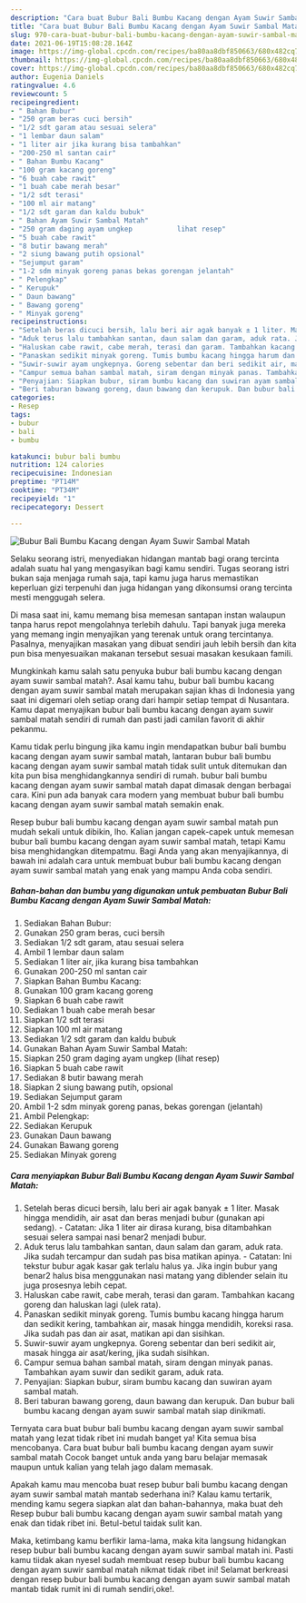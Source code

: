 ```yaml
---
description: "Cara buat Bubur Bali Bumbu Kacang dengan Ayam Suwir Sambal Matah yang lezat Untuk Jualan"
title: "Cara buat Bubur Bali Bumbu Kacang dengan Ayam Suwir Sambal Matah yang lezat Untuk Jualan"
slug: 970-cara-buat-bubur-bali-bumbu-kacang-dengan-ayam-suwir-sambal-matah-yang-lezat-untuk-jualan
date: 2021-06-19T15:08:28.164Z
image: https://img-global.cpcdn.com/recipes/ba80aa8dbf850663/680x482cq70/bubur-bali-bumbu-kacang-dengan-ayam-suwir-sambal-matah-foto-resep-utama.jpg
thumbnail: https://img-global.cpcdn.com/recipes/ba80aa8dbf850663/680x482cq70/bubur-bali-bumbu-kacang-dengan-ayam-suwir-sambal-matah-foto-resep-utama.jpg
cover: https://img-global.cpcdn.com/recipes/ba80aa8dbf850663/680x482cq70/bubur-bali-bumbu-kacang-dengan-ayam-suwir-sambal-matah-foto-resep-utama.jpg
author: Eugenia Daniels
ratingvalue: 4.6
reviewcount: 5
recipeingredient:
- " Bahan Bubur"
- "250 gram beras cuci bersih"
- "1/2 sdt garam atau sesuai selera"
- "1 lembar daun salam"
- "1 liter air jika kurang bisa tambahkan"
- "200-250 ml santan cair"
- " Bahan Bumbu Kacang"
- "100 gram kacang goreng"
- "6 buah cabe rawit"
- "1 buah cabe merah besar"
- "1/2 sdt terasi"
- "100 ml air matang"
- "1/2 sdt garam dan kaldu bubuk"
- " Bahan Ayam Suwir Sambal Matah"
- "250 gram daging ayam ungkep           lihat resep"
- "5 buah cabe rawit"
- "8 butir bawang merah"
- "2 siung bawang putih opsional"
- "Sejumput garam"
- "1-2 sdm minyak goreng panas bekas gorengan jelantah"
- " Pelengkap"
- " Kerupuk"
- " Daun bawang"
- " Bawang goreng"
- " Minyak goreng"
recipeinstructions:
- "Setelah beras dicuci bersih, lalu beri air agak banyak ± 1 liter. Masak hingga mendidih, air asat dan beras menjadi bubur (gunakan api sedang).  Catatan: Jika 1 liter air dirasa kurang, bisa ditambahkan sesuai selera sampai nasi benar2 menjadi bubur."
- "Aduk terus lalu tambahkan santan, daun salam dan garam, aduk rata. Jika sudah tercampur dan sudah pas bisa matikan apinya.  Catatan: Ini tekstur bubur agak kasar gak terlalu halus ya. Jika ingin bubur yang benar2 halus bisa menggunakan nasi matang yang diblender selain itu juga prosesnya lebih cepat."
- "Haluskan cabe rawit, cabe merah, terasi dan garam. Tambahkan kacang goreng dan haluskan lagi (ulek rata)."
- "Panaskan sedikit minyak goreng. Tumis bumbu kacang hingga harum dan sedikit kering, tambahkan air, masak hingga mendidih, koreksi rasa. Jika sudah pas dan air asat, matikan api dan sisihkan."
- "Suwir-suwir ayam ungkepnya. Goreng sebentar dan beri sedikit air, masak hingga air asat/kering, jika sudah sisihkan."
- "Campur semua bahan sambal matah, siram dengan minyak panas. Tambahkan ayam suwir dan sedikit garam, aduk rata."
- "Penyajian: Siapkan bubur, siram bumbu kacang dan suwiran ayam sambal matah."
- "Beri taburan bawang goreng, daun bawang dan kerupuk. Dan bubur bali bumbu kacang dengan ayam suwir sambal matah siap dinikmati."
categories:
- Resep
tags:
- bubur
- bali
- bumbu

katakunci: bubur bali bumbu 
nutrition: 124 calories
recipecuisine: Indonesian
preptime: "PT14M"
cooktime: "PT34M"
recipeyield: "1"
recipecategory: Dessert

---
```



![Bubur Bali Bumbu Kacang dengan Ayam Suwir Sambal Matah](https://img-global.cpcdn.com/recipes/ba80aa8dbf850663/680x482cq70/bubur-bali-bumbu-kacang-dengan-ayam-suwir-sambal-matah-foto-resep-utama.jpg)

Selaku seorang istri, menyediakan hidangan mantab bagi orang tercinta adalah suatu hal yang mengasyikan bagi kamu sendiri. Tugas seorang istri bukan saja menjaga rumah saja, tapi kamu juga harus memastikan keperluan gizi terpenuhi dan juga hidangan yang dikonsumsi orang tercinta mesti menggugah selera.

Di masa  saat ini, kamu memang bisa memesan santapan instan walaupun tanpa harus repot mengolahnya terlebih dahulu. Tapi banyak juga mereka yang memang ingin menyajikan yang terenak untuk orang tercintanya. Pasalnya, menyajikan masakan yang dibuat sendiri jauh lebih bersih dan kita pun bisa menyesuaikan makanan tersebut sesuai masakan kesukaan famili. 



Mungkinkah kamu salah satu penyuka bubur bali bumbu kacang dengan ayam suwir sambal matah?. Asal kamu tahu, bubur bali bumbu kacang dengan ayam suwir sambal matah merupakan sajian khas di Indonesia yang saat ini digemari oleh setiap orang dari hampir setiap tempat di Nusantara. Kamu dapat menyajikan bubur bali bumbu kacang dengan ayam suwir sambal matah sendiri di rumah dan pasti jadi camilan favorit di akhir pekanmu.

Kamu tidak perlu bingung jika kamu ingin mendapatkan bubur bali bumbu kacang dengan ayam suwir sambal matah, lantaran bubur bali bumbu kacang dengan ayam suwir sambal matah tidak sulit untuk ditemukan dan kita pun bisa menghidangkannya sendiri di rumah. bubur bali bumbu kacang dengan ayam suwir sambal matah dapat dimasak dengan berbagai cara. Kini pun ada banyak cara modern yang membuat bubur bali bumbu kacang dengan ayam suwir sambal matah semakin enak.

Resep bubur bali bumbu kacang dengan ayam suwir sambal matah pun mudah sekali untuk dibikin, lho. Kalian jangan capek-capek untuk memesan bubur bali bumbu kacang dengan ayam suwir sambal matah, tetapi Kamu bisa menghidangkan ditempatmu. Bagi Anda yang akan menyajikannya, di bawah ini adalah cara untuk membuat bubur bali bumbu kacang dengan ayam suwir sambal matah yang enak yang mampu Anda coba sendiri.

<!--inarticleads1-->

##### Bahan-bahan dan bumbu yang digunakan untuk pembuatan Bubur Bali Bumbu Kacang dengan Ayam Suwir Sambal Matah:

1. Sediakan  Bahan Bubur:
1. Gunakan 250 gram beras, cuci bersih
1. Sediakan 1/2 sdt garam, atau sesuai selera
1. Ambil 1 lembar daun salam
1. Sediakan 1 liter air, jika kurang bisa tambahkan
1. Gunakan 200-250 ml santan cair
1. Siapkan  Bahan Bumbu Kacang:
1. Gunakan 100 gram kacang goreng
1. Siapkan 6 buah cabe rawit
1. Sediakan 1 buah cabe merah besar
1. Siapkan 1/2 sdt terasi
1. Siapkan 100 ml air matang
1. Sediakan 1/2 sdt garam dan kaldu bubuk
1. Gunakan  Bahan Ayam Suwir Sambal Matah:
1. Siapkan 250 gram daging ayam ungkep           (lihat resep)
1. Siapkan 5 buah cabe rawit
1. Sediakan 8 butir bawang merah
1. Siapkan 2 siung bawang putih, opsional
1. Sediakan Sejumput garam
1. Ambil 1-2 sdm minyak goreng panas, bekas gorengan (jelantah)
1. Ambil  Pelengkap:
1. Sediakan  Kerupuk
1. Gunakan  Daun bawang
1. Gunakan  Bawang goreng
1. Sediakan  Minyak goreng




<!--inarticleads2-->

##### Cara menyiapkan Bubur Bali Bumbu Kacang dengan Ayam Suwir Sambal Matah:

1. Setelah beras dicuci bersih, lalu beri air agak banyak ± 1 liter. Masak hingga mendidih, air asat dan beras menjadi bubur (gunakan api sedang).  - Catatan: Jika 1 liter air dirasa kurang, bisa ditambahkan sesuai selera sampai nasi benar2 menjadi bubur.
1. Aduk terus lalu tambahkan santan, daun salam dan garam, aduk rata. Jika sudah tercampur dan sudah pas bisa matikan apinya.  - Catatan: Ini tekstur bubur agak kasar gak terlalu halus ya. Jika ingin bubur yang benar2 halus bisa menggunakan nasi matang yang diblender selain itu juga prosesnya lebih cepat.
1. Haluskan cabe rawit, cabe merah, terasi dan garam. Tambahkan kacang goreng dan haluskan lagi (ulek rata).
1. Panaskan sedikit minyak goreng. Tumis bumbu kacang hingga harum dan sedikit kering, tambahkan air, masak hingga mendidih, koreksi rasa. Jika sudah pas dan air asat, matikan api dan sisihkan.
1. Suwir-suwir ayam ungkepnya. Goreng sebentar dan beri sedikit air, masak hingga air asat/kering, jika sudah sisihkan.
1. Campur semua bahan sambal matah, siram dengan minyak panas. Tambahkan ayam suwir dan sedikit garam, aduk rata.
1. Penyajian: Siapkan bubur, siram bumbu kacang dan suwiran ayam sambal matah.
1. Beri taburan bawang goreng, daun bawang dan kerupuk. Dan bubur bali bumbu kacang dengan ayam suwir sambal matah siap dinikmati.




Ternyata cara buat bubur bali bumbu kacang dengan ayam suwir sambal matah yang lezat tidak ribet ini mudah banget ya! Kita semua bisa mencobanya. Cara buat bubur bali bumbu kacang dengan ayam suwir sambal matah Cocok banget untuk anda yang baru belajar memasak maupun untuk kalian yang telah jago dalam memasak.

Apakah kamu mau mencoba buat resep bubur bali bumbu kacang dengan ayam suwir sambal matah mantab sederhana ini? Kalau kamu tertarik, mending kamu segera siapkan alat dan bahan-bahannya, maka buat deh Resep bubur bali bumbu kacang dengan ayam suwir sambal matah yang enak dan tidak ribet ini. Betul-betul taidak sulit kan. 

Maka, ketimbang kamu berfikir lama-lama, maka kita langsung hidangkan resep bubur bali bumbu kacang dengan ayam suwir sambal matah ini. Pasti kamu tiidak akan nyesel sudah membuat resep bubur bali bumbu kacang dengan ayam suwir sambal matah nikmat tidak ribet ini! Selamat berkreasi dengan resep bubur bali bumbu kacang dengan ayam suwir sambal matah mantab tidak rumit ini di rumah sendiri,oke!.

